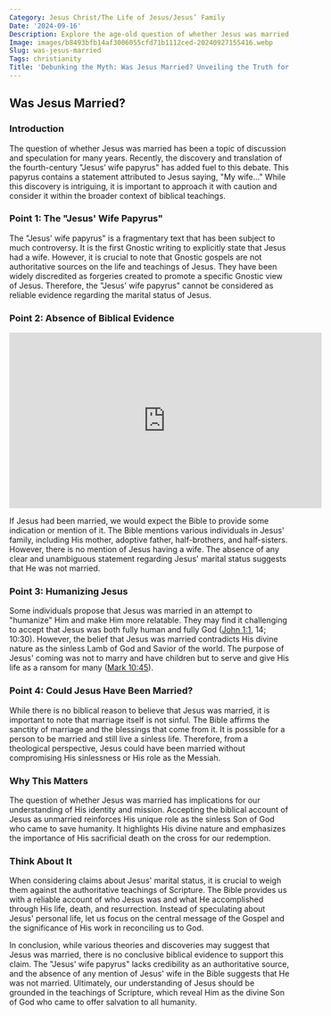 ```yaml
---
Category: Jesus Christ/The Life of Jesus/Jesus’ Family
Date: '2024-09-16'
Description: Explore the age-old question of whether Jesus was married. Delve into historical perspectives, religious beliefs, and scholarly debates on this intriguing topic.
Image: images/b8493bfb14af3006055cfd71b1112ced-20240927155416.webp
Slug: was-jesus-married
Tags: christianity
Title: 'Debunking the Myth: Was Jesus Married? Unveiling the Truth for Christian Believers'
---
```


## Was Jesus Married?

### Introduction

The question of whether Jesus was married has been a topic of discussion and speculation for many years. Recently, the discovery and translation of the fourth-century "Jesus’ wife papyrus" has added fuel to this debate. This papyrus contains a statement attributed to Jesus saying, "My wife..." While this discovery is intriguing, it is important to approach it with caution and consider it within the broader context of biblical teachings.

### Point 1: The "Jesus' Wife Papyrus"

The "Jesus' wife papyrus" is a fragmentary text that has been subject to much controversy. It is the first Gnostic writing to explicitly state that Jesus had a wife. However, it is crucial to note that Gnostic gospels are not authoritative sources on the life and teachings of Jesus. They have been widely discredited as forgeries created to promote a specific Gnostic view of Jesus. Therefore, the "Jesus' wife papyrus" cannot be considered as reliable evidence regarding the marital status of Jesus.

### Point 2: Absence of Biblical Evidence


<iframe width="560" height="315" src="https://www.youtube.com/embed/bda-gZy2ocY" frameborder="0" allow="autoplay; encrypted-media" allowfullscreen></iframe>


If Jesus had been married, we would expect the Bible to provide some indication or mention of it. The Bible mentions various individuals in Jesus' family, including His mother, adoptive father, half-brothers, and half-sisters. However, there is no mention of Jesus having a wife. The absence of any clear and unambiguous statement regarding Jesus' marital status suggests that He was not married.

### Point 3: Humanizing Jesus

Some individuals propose that Jesus was married in an attempt to "humanize" Him and make Him more relatable. They may find it challenging to accept that Jesus was both fully human and fully God ([John 1:1](https://www.bibleref.com/John/1/John-1-1.html), 14; 10:30). However, the belief that Jesus was married contradicts His divine nature as the sinless Lamb of God and Savior of the world. The purpose of Jesus' coming was not to marry and have children but to serve and give His life as a ransom for many ([Mark 10:45](https://www.bibleref.com/Mark/10/Mark-10-45.html)).

### Point 4: Could Jesus Have Been Married?

While there is no biblical reason to believe that Jesus was married, it is important to note that marriage itself is not sinful. The Bible affirms the sanctity of marriage and the blessings that come from it. It is possible for a person to be married and still live a sinless life. Therefore, from a theological perspective, Jesus could have been married without compromising His sinlessness or His role as the Messiah.

### Why This Matters

The question of whether Jesus was married has implications for our understanding of His identity and mission. Accepting the biblical account of Jesus as unmarried reinforces His unique role as the sinless Son of God who came to save humanity. It highlights His divine nature and emphasizes the importance of His sacrificial death on the cross for our redemption.

### Think About It

When considering claims about Jesus' marital status, it is crucial to weigh them against the authoritative teachings of Scripture. The Bible provides us with a reliable account of who Jesus was and what He accomplished through His life, death, and resurrection. Instead of speculating about Jesus' personal life, let us focus on the central message of the Gospel and the significance of His work in reconciling us to God.

In conclusion, while various theories and discoveries may suggest that Jesus was married, there is no conclusive biblical evidence to support this claim. The "Jesus' wife papyrus" lacks credibility as an authoritative source, and the absence of any mention of Jesus' wife in the Bible suggests that He was not married. Ultimately, our understanding of Jesus should be grounded in the teachings of Scripture, which reveal Him as the divine Son of God who came to offer salvation to all humanity.